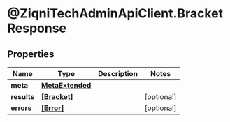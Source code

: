 # @ZiqniTechAdminApiClient.BracketResponse

## Properties

Name | Type | Description | Notes
------------ | ------------- | ------------- | -------------
**meta** | [**MetaExtended**](MetaExtended.md) |  | 
**results** | [**[Bracket]**](Bracket.md) |  | [optional] 
**errors** | [**[Error]**](Error.md) |  | [optional] 



